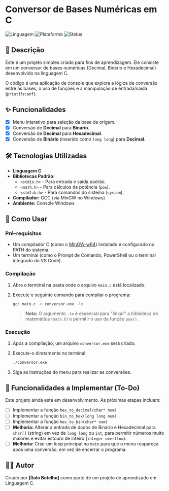 # Conversor de Bases Numéricas em C

![Linguagem](https://img.shields.io/badge/Linguagem-C-blue.svg)
![Plataforma](https://img.shields.io/badge/Plataforma-Windows-blue.svg)
![Status](https://img.shields.io/badge/Status-Em%20Desenvolvimento-yellow.svg)

## 📖 Descrição

Este é um projeto simples criado para fins de aprendizagem. Ele consiste em um conversor de bases numéricas (Decimal, Binário e Hexadecimal) desenvolvido na linguagem C.

O código é uma aplicação de console que explora a lógica de conversão entre as bases, o uso de funções e a manipulação de entrada/saída (`printf`/`scanf`).

## ✨ Funcionalidades

-   [X] Menu interativo para seleção da base de origem.
-   [X] Conversão de **Decimal** para **Binário**.
-   [X] Conversão de **Decimal** para **Hexadecimal**.
-   [X] Conversão de **Binário** (inserido como `long long`) para **Decimal**.

## 🛠️ Tecnologias Utilizadas

* **Linguagem C**
* **Bibliotecas Padrão:**
    * `<stdio.h>` - Para entrada e saída padrão.
    * `<math.h>` - Para cálculos de potência (`pow`).
    * `<stdlib.h>` - Para comandos do sistema (`system`).
* **Compilador:** GCC (via MinGW no Windows)
* **Ambiente:** Console Windows

## 🚀 Como Usar

### Pré-requisitos

* Um compilador C (como o [MinGW-w64](https://www.mingw-w64.org/)) instalado e configurado no PATH do sistema.
* Um terminal (como o Prompt de Comando, PowerShell ou o terminal integrado do VS Code).

### Compilação

1.  Abra o terminal na pasta onde o arquivo `main.c` está localizado.
2.  Execute o seguinte comando para compilar o programa:

    ```bash
    gcc main.c -o conversor.exe -lm
    ```

    > **Nota:** O argumento `-lm` é essencial para "linkar" a biblioteca de matemática (`math.h`) e permitir o uso da função `pow()`.

### Execução

1.  Após a compilação, um arquivo `conversor.exe` será criado.
2.  Execute-o diretamente no terminal:

    ```bash
    ./conversor.exe
    ```

3.  Siga as instruções do menu para realizar as conversões.

## 🚧 Funcionalidades a Implementar (To-Do)

Este projeto ainda está em desenvolvimento. As próximas etapas incluem:

-   [ ] Implementar a função `hex_to_decimal(char* num)`
-   [ ] Implementar a função `bin_to_hex(long long num)`
-   [ ] Implementar a função `hex_to_bin(char* num)`
-   [ ] **Melhoria:** Alterar a entrada de dados de Binário e Hexadecimal para `char[]` (string) em vez de `long long` ou `int`, para permitir números muito maiores e evitar estouro de inteiro (`integer overflow`).
-   [ ] **Melhoria:** Criar um loop principal no `main` para que o menu reapareça após uma conversão, em vez de encerrar o programa.

## 👨‍💻 Autor

Criado por **[Ítalo Botelho]** como parte de um projeto de aprendizado em Linguagem C.
